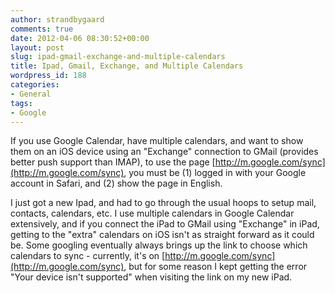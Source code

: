 ```yaml
---
author: strandbygaard
comments: true
date: 2012-04-06 08:30:52+00:00
layout: post
slug: ipad-gmail-exchange-and-multiple-calendars
title: Ipad, Gmail, Exchange, and Multiple Calendars
wordpress_id: 188
categories:
- General
tags:
- Google
---
```


If you use Google Calendar, have multiple calendars, and want to show them on an iOS device using an "Exchange" connection to GMail (provides better push support than IMAP), to use the page [http://m.google.com/sync](http://m.google.com/sync), you must be (1) logged in with your Google account in Safari, and (2) show the page in English.

I just got a new Ipad, and had to go through the usual hoops to setup mail, contacts, calendars, etc. I use multiple calendars in Google Calendar extensively, and if you connect the iPad to GMail using "Exchange" in iPad, getting to the "extra" calendars on iOS isn't as straight forward as it could be. Some googling eventually always brings up the link to choose which calendars to sync - currently, it's on [http://m.google.com/sync](http://m.google.com/sync), but for some reason I kept getting the error "Your device isn't supported" when visiting the link on my new iPad.

